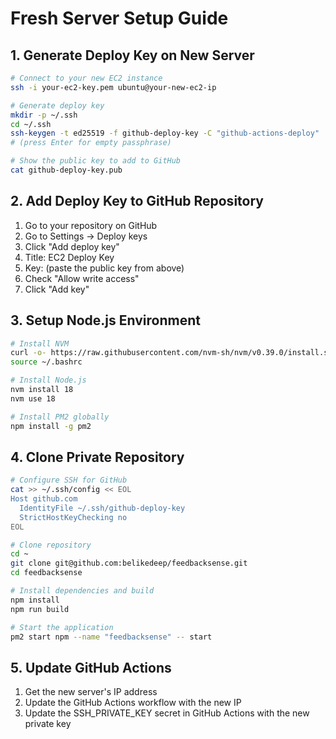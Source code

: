 # Fresh Server Setup Guide

## 1. Generate Deploy Key on New Server

```bash
# Connect to your new EC2 instance
ssh -i your-ec2-key.pem ubuntu@your-new-ec2-ip

# Generate deploy key
mkdir -p ~/.ssh
cd ~/.ssh
ssh-keygen -t ed25519 -f github-deploy-key -C "github-actions-deploy"
# (press Enter for empty passphrase)

# Show the public key to add to GitHub
cat github-deploy-key.pub
```

## 2. Add Deploy Key to GitHub Repository

1. Go to your repository on GitHub
2. Go to Settings → Deploy keys
3. Click "Add deploy key"
4. Title: EC2 Deploy Key
5. Key: (paste the public key from above)
6. Check "Allow write access"
7. Click "Add key"

## 3. Setup Node.js Environment

```bash
# Install NVM
curl -o- https://raw.githubusercontent.com/nvm-sh/nvm/v0.39.0/install.sh | bash
source ~/.bashrc

# Install Node.js
nvm install 18
nvm use 18

# Install PM2 globally
npm install -g pm2
```

## 4. Clone Private Repository

```bash
# Configure SSH for GitHub
cat >> ~/.ssh/config << EOL
Host github.com
  IdentityFile ~/.ssh/github-deploy-key
  StrictHostKeyChecking no
EOL

# Clone repository
cd ~
git clone git@github.com:belikedeep/feedbacksense.git
cd feedbacksense

# Install dependencies and build
npm install
npm run build

# Start the application
pm2 start npm --name "feedbacksense" -- start
```

## 5. Update GitHub Actions

1. Get the new server's IP address
2. Update the GitHub Actions workflow with the new IP
3. Update the SSH_PRIVATE_KEY secret in GitHub Actions with the new private key
